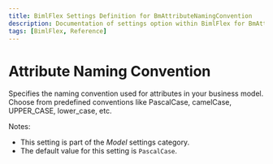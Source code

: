 ```yaml
---
title: BimlFlex Settings Definition for BmAttributeNamingConvention
description: Documentation of settings option within BimlFlex for BmAttributeNamingConvention
tags: [BimlFlex, Reference]
---
```


# Attribute Naming Convention

Specifies the naming convention used for attributes in your business model. Choose from predefined conventions like PascalCase, camelCase, UPPER_CASE, lower_case, etc.

Notes:

* This setting is part of the *Model* settings category.
* The default value for this setting is `PascalCase`.
